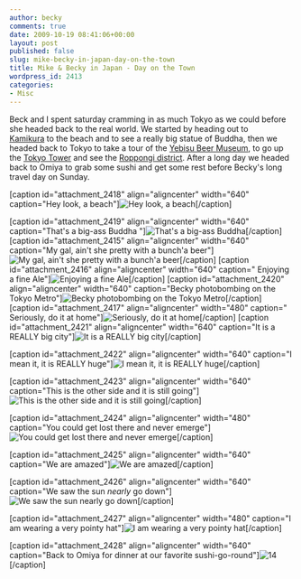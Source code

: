 ```yaml
---
author: becky
comments: true
date: 2009-10-19 08:41:06+00:00
layout: post
published: false
slug: mike-becky-in-japan-day-on-the-town
title: Mike & Becky in Japan - Day on the Town
wordpress_id: 2413
categories:
- Misc
---
```


Beck and I spent saturday cramming in as much Tokyo as we could before she headed back to the real world. We started by heading out to [Kamikura](http://en.wikipedia.org/wiki/Kamakura,_Kanagawa) to the beach and to see a really big statue of Buddha, then we headed back to Tokyo to take a tour of the [Yebisu Beer Museum](http://www.sapporobeer.jp/english/guide/yebisu/), to go up the [Tokyo Tower](http://www.tokyotower.co.jp/english/) and see the [Roppongi district](http://en.wikipedia.org/wiki/Roppongi). After a long day we headed back to Omiya to grab some sushi and get some rest before Becky's long travel day on Sunday.

[caption id="attachment_2418" align="aligncenter" width="640" caption="Hey look, a beach"]![Hey look, a beach](http://beta.beckyjenson.com/wp-content/uploads/2009/10/4.jpg)[/caption]

[caption id="attachment_2419" align="aligncenter" width="640" caption="That's a big-ass Buddha "]![That's a big-ass Buddha](http://beta.beckyjenson.com/wp-content/uploads/2009/10/5.jpg)[/caption]
[caption id="attachment_2415" align="aligncenter" width="640" caption="My gal, ain't she pretty with a bunch'a beer"]![My gal, ain't she pretty with a bunch'a beer](http://beta.beckyjenson.com/wp-content/uploads/2009/10/1.jpg)[/caption]
[caption id="attachment_2416" align="aligncenter" width="640" caption=" Enjoying a fine Ale"]![ Enjoying a fine Ale](http://beta.beckyjenson.com/wp-content/uploads/2009/10/2.jpg)[/caption]
[caption id="attachment_2420" align="aligncenter" width="640" caption="Becky photobombing on the Tokyo Metro"]![Becky photobombing on the Tokyo Metro](http://beta.beckyjenson.com/wp-content/uploads/2009/10/6.jpg)[/caption]
[caption id="attachment_2417" align="aligncenter" width="480" caption=" Seriously, do it at home"]![ Seriously, do it at home](http://beta.beckyjenson.com/wp-content/uploads/2009/10/3.jpg)[/caption]
[caption id="attachment_2421" align="aligncenter" width="640" caption="It is a REALLY big city"]![It is a REALLY big city](http://beta.beckyjenson.com/wp-content/uploads/2009/10/7.jpg)[/caption]

[caption id="attachment_2422" align="aligncenter" width="640" caption="I mean it, it is REALLY huge"]![I mean it, it is REALLY huge](http://beta.beckyjenson.com/wp-content/uploads/2009/10/8.jpg)[/caption]

[caption id="attachment_2423" align="aligncenter" width="640" caption="This is the other side and it is still going"]![This is the other side and it is still going](http://beta.beckyjenson.com/wp-content/uploads/2009/10/9.jpg)[/caption]

[caption id="attachment_2424" align="aligncenter" width="480" caption="You could get lost there and never emerge"]![You could get lost there and never emerge](http://beta.beckyjenson.com/wp-content/uploads/2009/10/10.jpg)[/caption]

[caption id="attachment_2425" align="aligncenter" width="640" caption="We are amazed"]![We are amazed](http://beta.beckyjenson.com/wp-content/uploads/2009/10/11.jpg)[/caption]

[caption id="attachment_2426" align="aligncenter" width="640" caption="We saw the sun *nearly* go down"]![We saw the sun *nearly* go down](http://beta.beckyjenson.com/wp-content/uploads/2009/10/12.jpg)[/caption]

[caption id="attachment_2427" align="aligncenter" width="480" caption="I am wearing a very pointy hat"]![I am wearing a very pointy hat](http://beta.beckyjenson.com/wp-content/uploads/2009/10/13.jpg)[/caption]

[caption id="attachment_2428" align="aligncenter" width="640" caption="Back to Omiya for dinner at our favorite sushi-go-round"]![14](http://beta.beckyjenson.com/wp-content/uploads/2009/10/14.jpg)[/caption] 
